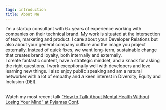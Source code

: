 ```yaml
---
tags: introduction
title: About Me
---
```


I’m a startup consultant with 6+ years of experience working with companies on their technical brand. My work is situated at the intersection of tech, marketing and product. I care about your Developer Relations but also about your general company culture and the image you project externally. Instead of quick fixes, we want long-term, sustainable change that creates brand loyalty, both internally and externally.
<br>I create fantastic content, have a strategic mindset, and a knack for asking the right questions. I work exceptionally well with developers and love learning new things. I also enjoy public speaking and am a natural networker with a lot of empathy and a keen interest in Diversity, Equity and Inclusion (DEI).

<br>Watch my most recent talk [“How to Talk About Mental Health Without Losing Your Mind” at Pyjamas Conf](https://youtu.be/1WER8ydaLW8?t=7522).<br><br>